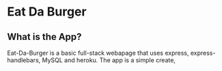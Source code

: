 # Eat Da Burger

## What is the App?

Eat-Da-Burger is a basic full-stack webapage that uses express, express-handlebars, MySQL and heroku. The app is a simple create, 

